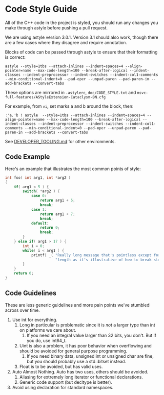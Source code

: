 # Code Style Guide

All of the C++ code in the project is styled, you should run any changes you make through astyle before pushing a pull request.

We are using astyle version 3.0.1. Version 3.1 should also work, though there are a few cases where they disagree and require annotation.

Blocks of code can be passed through astyle to ensure that their formatting is correct:

    astyle --style=1tbs --attach-inlines --indent=spaces=4 --align-pointer=name --max-code-length=100 --break-after-logical --indent-classes --indent-preprocessor --indent-switches --indent-col1-comments --min-conditional-indent=0 --pad-oper --unpad-paren --pad-paren-in --add-brackets --convert-tabs

These options are mirrored in `.astylerc`, `doc/CODE_STYLE.txt` and `msvc-full-features/AStyleExtension-Cataclysm-BN.cfg`

For example, from `vi`, set marks a and b around the block, then:

    :'a,'b ! astyle  --style=1tbs --attach-inlines --indent=spaces=4 --align-pointer=name --max-code-length=100 --break-after-logical --indent-classes --indent-preprocessor --indent-switches --indent-col1-comments --min-conditional-indent=0 --pad-oper --unpad-paren --pad-paren-in --add-brackets --convert-tabs

See [DEVELOPER_TOOLING.md](DEVELOPER_TOOLING.md) for other environments.

## Code Example

Here's an example that illustrates the most common points of style:

````c++
int foo( int arg1, int *arg2 )
{
    if( arg1 < 5 ) {
        switch( *arg2 ) {
            case 0:
                return arg1 + 5;
                break;
            case 1:
                return arg1 + 7;
                break;
            default:
                return 0;
                break;
        }
    } else if( arg1 > 17 ) {
        int i = 0;
        while( i < arg1 ) {
            printf( _( "Really long message that's pointless except for the number %d and for its "
                       "length as it's illustrative of how to break strings properly.\n" ), i );
        }
    }
    return 0;
}
````

## Code Guidelines

These are less generic guidelines and more pain points we've stumbled across over time.

1. Use int for everything.
    1. Long in particular is problematic since it is *not* a larger type than int on platforms we care about.
        1. If you need an integral value larger than 32 bits, you don't. But if you do, use int64_t.
    2. Uint is also a problem, it has poor behavior when overflowing and should be avoided for general purpose programming.
        1. If you need binary data, unsigned int or unsigned char are fine, but you should probably use a std::bitset instead.
    3. Float is to be avoided, but has valid uses.
2. Auto Almost Nothing. Auto has two uses, others should be avoided.
    1. Aliasing for extremely long iterator or functional declarations.
    2. Generic code support (but decltype is better).
3. Avoid using declaration for standard namespaces.
